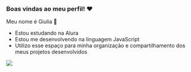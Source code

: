 ### Boas vindas ao meu perfil! ❤️

Meu nome é Giulia 👧

- Estou estudando na Alura
- Estou me desenvolvendo na linguagem JavaScript
- Utilizo esse espaço para minha organização e compartilhamento dos meus projetos desenvolvidos

![](https://media1.tenor.com/m/a592WZrFduMAAAAC/missmlsery-baby-monkey.gif)
